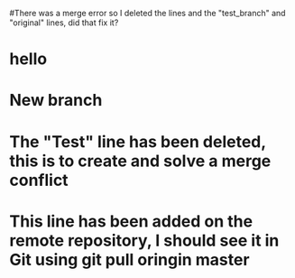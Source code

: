 
#There was a merge error so I deleted the lines and the "test_branch" and "original" lines, did that fix it?
# hello

# New branch

# The "Test" line has been deleted, this is to create and solve a merge conflict

# This line has been added on the remote repository, I should see it in Git using **git pull oringin master**

